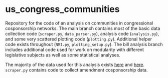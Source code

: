 # us_congress_communities
Repository for the code of an analysis on communities in congressional cosponsorship networks. The main branch contains most of the basic data collection code (`scraper.py`, `data_parser.py`), analysis code (`analysis.py`), and some very scattered plotting code (`plotting.py`). Additional helper code exists throughout (`NMI.py`, `plotting_setup.py`). The bill analysis branch includes additional code used for work on modularity with different legislative subjects as well as some statistical analyses.

The majority of the data used for this analysis exists [here](https://www.propublica.org/datastore/dataset/congressional-data-bulk-legislation-bills) and [here](https://github.com/unitedstates/congress-legislators). `scraper.py` contains code to collect amendment cosponsorship data.

